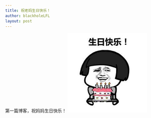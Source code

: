 ```yaml
---
title: 祝老妈生日快乐！
author: blackholeLFL
layout: post
---
```

第一篇博客，祝妈妈生日快乐！
<a href="#" class="image fit"><img src="assets/images/happy_birthday.jpg" alt="" /></a>

